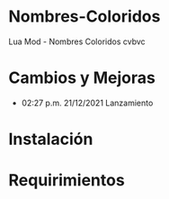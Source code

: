 # Nombres-Coloridos
Lua Mod - Nombres Coloridos
cvbvc
# Cambios y Mejoras
* 02:27 p.m. 21/12/2021 Lanzamiento

# Instalación

# Requirimientos
